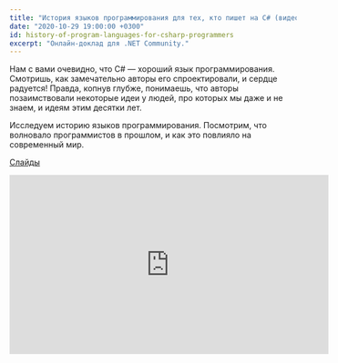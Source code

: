 ```yaml
---
title: "История языков программирования для тех, кто пишет на C# (видео)"
date: "2020-10-29 19:00:00 +0300"
id: history-of-program-languages-for-csharp-programmers
excerpt: "Онлайн-доклад для .NET Community."
---
```


Нам с вами очевидно, что C# — хороший язык программирования. Смотришь, как замечательно авторы его спроектировали, и сердце радуется! Правда, копнув глубже, понимаешь, что авторы позаимствовали некоторые идеи у людей, про которых мы даже и не знаем, и идеям этим десятки лет.

Исследуем историю языков программирования. Посмотрим, что волновало программистов в прошлом, и как это повлияло на современный мир.

[Слайды](/download/history-of-program-languages-for-csharp-programmers.pdf)

<div class="video">
    <iframe width="560" height="315" src="https://www.youtube.com/embed/XPnVY88BUik?start=4950" frameborder="0" allow="accelerometer; autoplay; clipboard-write; encrypted-media; gyroscope; picture-in-picture" allowfullscreen></iframe>
</div>

